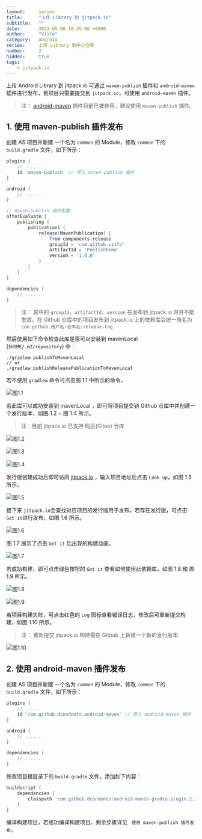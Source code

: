 ```yaml
---
layout:     series
title:      "上传 Library 到 jitpack.io"
subtitle:   ""
date:       2022-05-08 18:35:00 +0800
author:     "Viifo"
category:   Android
series:     上传 Library 到中心仓库
number:     2
hidden:     true
tags:
    - jitpack.io
---
```


上传 Android Library 到 jitpack.io 可通过 `maven-publish` 插件和 `android-maven` 插件进行发布，若项目只需要提交到 `jitpack.io`，可使用 `android-maven` 插件。

>   注： [android-maven](https://github.com/dcendents/android-maven-gradle-plugin) 插件目前已被弃用，建议使用  `maven-publish` 插件。



##  1. 使用 maven-publish 插件发布

创建 AS 项目并新建 一个名为 `common` 的 Module，修改 `common` 下的 `build.gradle` 文件，如下所示：

```groovy
plugins {
    // ......
    id 'maven-publish' // 导入 maven-publish 插件 
}

android {
    // ......
}

// maven-publish 插件配置 
afterEvaluate {
    publishing {
        publications {
            release(MavenPublication) {
                from components.release
                groupId = 'com.github.viifo'
                artifactId = 'PublishDemo'
                version = '1.0.0'
            }
        }
    }
}

dependencies {
    // ......
}

```

>   注： 其中的 `groupId`，`artifactId`，`version` 在发布到 jitpack.io 时并不能生效。在 Github 仓库中的项目发布到 jitpack.io 上的依赖库会统一命名为 `com.github.用户名:仓库名:release-tag`



然后使用如下命令检查此库是否可以安装到 mavenLocal (`$HOME/.m2/repository`) 中：

```shell
./gradlew publishToMavenLocal
// or
./gradlew publishReleasePublicationToMavenLocal
```

若不使用 `gradlew` 命令可点击图 1.1 中所示的命令。

![图1.1](/resource/images/android/jitpackio/jitpack_io_1_1.png)

若此库可以成功安装到 mavenLocal ，即可将项目提交到 Github 仓库中并创建一个发行版本，如图 1.2 ~ 图 1.4 所示。
> 注：目前 jitpack.io 已支持 码云(Gitee) 仓库 

![图1.2](/resource/images/android/jitpackio/jitpack_io_1_2.png)

![图1.3](/resource/images/android/jitpackio/jitpack_io_1_3.png)

![图1.4](/resource/images/android/jitpackio/jitpack_io_1_4.png)

发行版创建成功后即可访问 [jitpack.io](https://jitpack.io/) ，输入项目地址后点击 `Look up`，如图 1.5 所示。

![图1.5](/resource/images/android/jitpackio/jitpack_io_1_5.png)

接下来 `jitpack.io`会查找对应项目的发行版用于发布，若存在发行版，可点击 `Get it`进行发布，如图 1.6 所示。

![图1.6](/resource/images/android/jitpackio/jitpack_io_1_6.png)

图 1.7 展示了点击 `Get it` 后出现的构建动画。

![图1.7](/resource/images/android/jitpackio/jitpack_io_1_7.png)

若成功构建，即可点击绿色按钮的 `Get it` 查看如何使用此依赖库，如图 1.8 和 图 1.9 所示。

![图1.8](/resource/images/android/jitpackio/jitpack_io_1_8.png)

![图1.9](/resource/images/android/jitpackio/jitpack_io_1_9.png)



若项目构建失败，可点击红色的 `Log` 图标查看错误日志，修改后可重新提交构建，如图 1.10 所示。

>   注： 重新提交 jitpack.io 构建需在 Github 上新建一个新的发行版本

![图1.10](/resource/images/android/jitpackio/jitpack_io_1_10.png)





## 2. 使用 android-maven 插件发布

创建 AS 项目并新建 一个名为 `common` 的 Module，修改 `common` 下的 `build.gradle` 文件，如下所示：

```groovy
plugins {
    // ......
    id 'com.github.dcendents.android-maven' // 导入 android-maven 插件 
}

android {
    // ......
}

dependencies {
    // ......
}

```

修改项目根目录下的 `build.gradle` 文件，添加如下内容：

```groovy
buildscript {
    dependencies {
        classpath 'com.github.dcendents:android-maven-gradle-plugin:2.1'
    }
}
```

编译构建项目，若成功编译构建项目，剩余步骤详见 ` 使用 maven-publish 插件发布`。

